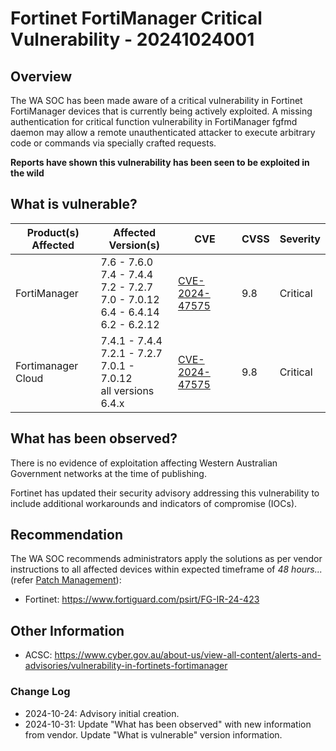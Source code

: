 # Fortinet FortiManager Critical Vulnerability - 20241024001

## Overview

The WA SOC has been made aware of a critical vulnerability in Fortinet FortiManager devices that is currently being actively exploited. A missing authentication for critical function vulnerability in FortiManager fgfmd daemon may allow a remote unauthenticated attacker to execute arbitrary code or commands via specially crafted requests.

**Reports have shown this vulnerability has been seen to be exploited in the wild**

## What is vulnerable?

| Product(s) Affected | Affected Version(s) | CVE | CVSS | Severity |
| ------------------- | ------------------- | --- | ---- | -------- |
| FortiManager        | 7.6 - 7.6.0 <br> 7.4 - 7.4.4 <br> 7.2 - 7.2.7  <br> 7.0 - 7.0.12 <br> 6.4 - 6.4.14 <br> 6.2 - 6.2.12 |[CVE-2024-47575](https://nvd.nist.gov/vuln/detail/CVE-2024-47575) | 9.8  | Critical | 
| Fortimanager Cloud  | 7.4.1 - 7.4.4 <br> 7.2.1 - 7.2.7 <br> 7.0.1 - 7.0.12  <br> all versions 6.4.x | [CVE-2024-47575](https://nvd.nist.gov/vuln/detail/CVE-2024-47575) | 9.8  | Critical | 

## What has been observed?

There is no evidence of exploitation affecting Western Australian Government networks at the time of publishing.

Fortinet has updated their security advisory addressing this vulnerability to include additional workarounds and indicators of compromise (IOCs).


## Recommendation


The WA SOC recommends administrators apply the solutions as per vendor instructions to all affected devices within expected timeframe of *48 hours...* (refer [Patch Management](../guidelines/patch-management.md)):

- Fortinet: <https://www.fortiguard.com/psirt/FG-IR-24-423>

## Other Information

- ACSC: <https://www.cyber.gov.au/about-us/view-all-content/alerts-and-advisories/vulnerability-in-fortinets-fortimanager>

### Change Log

- 2024-10-24: Advisory initial creation.
- 2024-10-31: Update "What has been observed" with new information from vendor. Update "What is vulnerable" version information.
